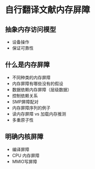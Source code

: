 # 自行翻译文献内存屏障
## 抽象内存访问模型
- 设备操作
- 保证可靠性

## 什么是内存屏障
- 不同种类的内存屏障
- 内存屏障有哪些没有的假设
- 数据依赖内存屏障（层级数据）
- 控制依赖关系
- SMP屏障配对
- 内存屏障序列的例子
- 读内存屏障 vs 加载内存推测
- 多重原子性

## 明确内核屏障
- 编译屏障
- CPU 内存屏障
- MMIO写屏障
